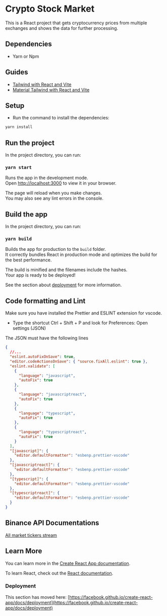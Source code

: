 # Crypto Stock Market

This is a React project that gets cryptocurrency prices from multiple exchanges and shows the data for further processing.

## Dependencies

- Yarn or Npm

## Guides

- [Tailwind with React and Vite](https://tailwindcss.com/docs/guides/vite)
- [Material Tailwind with React and Vite](https://www.material-tailwind.com/docs/html/guide/react-vite)

## Setup

- Run the command to install the dependencies:

```bash
yarn install
```

## Run the project

In the project directory, you can run:

### `yarn start`

Runs the app in the development mode.\
Open [http://localhost:3000](http://localhost:3000) to view it in your browser.

The page will reload when you make changes.\
You may also see any lint errors in the console.

## Build the app

In the project directory, you can run:

### `yarn build`

Builds the app for production to the `build` folder.\
It correctly bundles React in production mode and optimizes the build for the best performance.

The build is minified and the filenames include the hashes.\
Your app is ready to be deployed!

See the section about [deployment](https://facebook.github.io/create-react-app/docs/deployment) for more information.

## Code formatting and Lint

Make sure you have installed the Prettier and ESLINT extension for vscode.

- Type the shortcut Ctrl + Shift + P and look for Preferences: Open settings (JSON)

The JSON must have the following lines

```json
{
  //...
  "eslint.autoFixOnSave": true,
  "editor.codeActionsOnSave": { "source.fixAll.eslint": true },
  "eslint.validate": [
    {
      "language": "javascript",
      "autoFix": true
    },
    {
      "language": "javascriptreact",
      "autoFix": true
    },
    {
      "language": "typescript",
      "autoFix": true
    },
    {
      "language": "typescriptreact",
      "autoFix": true
    }
  ],
  "[javascript]": {
    "editor.defaultFormatter": "esbenp.prettier-vscode"
  },
  "[javascriptreact]": {
    "editor.defaultFormatter": "esbenp.prettier-vscode"
  },
  "[typescript]": {
    "editor.defaultFormatter": "esbenp.prettier-vscode"
  },
  "[typescriptreact]": {
    "editor.defaultFormatter": "esbenp.prettier-vscode"
  }
}
```


## Binance API Documentations

[All market tickers stream](https://github.com/binance/binance-spot-api-docs/blob/master/web-socket-streams.md#all-market-tickers-stream)

## Learn More

You can learn more in the [Create React App documentation](https://facebook.github.io/create-react-app/docs/getting-started).

To learn React, check out the [React documentation](https://reactjs.org/).

### Deployment

This section has moved here: [https://facebook.github.io/create-react-app/docs/deployment](https://facebook.github.io/create-react-app/docs/deployment)

